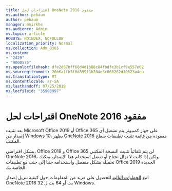 ```yaml
---
title: اقتراحات لحل OneNote 2016 مفقود
ms.author: pebaum
author: pebaum
manager: mnirkhe
ms.audience: Admin
ms.topic: article
ROBOTS: NOINDEX, NOFOLLOW
localization_priority: Normal
ms.collection: Adm_O365
ms.custom:
- "2429"
- "9000575"
ms.openlocfilehash: dfe2d67bff68d4d1b88c04fbdfe3b1cf9e557e02
ms.sourcegitcommit: 20b6a1fb3f0d899f3b204e3c066262d10623a4ea
ms.translationtype: MT
ms.contentlocale: ar-SA
ms.lasthandoff: 07/25/2019
ms.locfileid: "35903997"
---
```

# <a name="suggestions-for-resolving-onenote-2016-is-missing"></a>اقتراحات لحل OneNote 2016 مفقود

بعد تثبيت Microsoft Office 2019 أو Office 365 على جهاز كمبيوتر يتم تشغيل أي إصدار من Windows 10، يظهر OneNote 2016 مفقودة من قائمة تثبيت تطبيقات سطح المكتب.

بشكل افتراضي، Office 2019 و Office 365 لن يتم تلقائياً تثبيت النسخة المكتبي OneNote 2016، ولكن إذا كانت لا تزال تحتاج أو تفضل استخدام هذا الإصدار، يمكنك تحميله بشكل منفصل واستخدامه جنبا إلى جنب مع تطبيقات Office 2019 الجديدة الخاصة بك.

اتبع [الخطوات التالية](https://support.office.com/article/OneNote-2016-is-missing-after-installing-Office-2019-or-Office-365-1844ba87-7248-4bd8-a735-66a52f98e6e5) للحصول على مزيد من المعلومات حول كيفية تنزيل إصدار OneNote 2016 32 بت أو 64 بت ل Windows.
